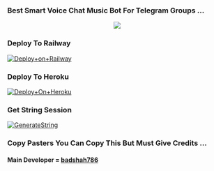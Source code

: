 ### Best Smart Voice Chat Music Bot For Telegram Groups ...


<p align="center"><a href="https://t.me/Itz_Venom_xD"><img src="https://te.legra.ph/file/44de810aba35bceafbee8.jpg"></a></p>




### Deploy To Railway

[![Deploy+on+Railway](https://railway.app/button.svg)](https://railway.app/new/template?template=https://github.com/Badshah653/SuperMusic&envs=API_ID,API_HASH,BOT_TOKEN,STRING_SESSION)


### Deploy To Heroku

[![Deploy+On+Heroku](https://www.herokucdn.com/deploy/button.svg)](https://heroku.com/deploy?template=https://github.com/Badshah653/SuperMusic)



### Get String Session

[![GenerateString](https://img.shields.io/badge/repl.it-generateString-yellowgreen)](https://replit.com/@AdityaHalder/StringSession)



### Copy Pasters You Can Copy This But Must Give Credits ...

#### Main Developer = [badshah786](https://t.me/Badshah7867)

